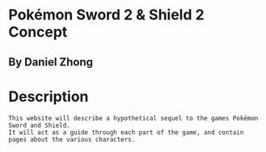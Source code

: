 # Pokémon Sword 2 & Shield 2 Concept
## By Daniel Zhong

# Description
~~~
This website will describe a hypothetical sequel to the games Pokémon Sword and Shield. 
It will act as a guide through each part of the game, and contain pages about the various characters.
~~~
